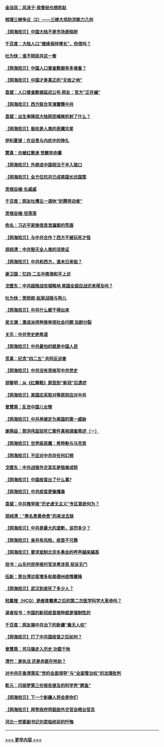 #### [金浴凤：风流子‧我曾经也想姓赵](../pages/nsc993/n12920911.md?t=05031851) 
#### [梳理三峡争议（2）——三峡大坝防洪能力几何](../pages/nsc993/n12920173.md?t=05031851) 
#### [【网海拾贝】中国大陆不是市场是陷阱](../pages/nsc993/n12920143.md?t=05031851) 
#### [千百度：大陆人口“继续保持增长”，你信吗？](../pages/nsc993/n12918946.md?t=05031851) 
#### [吐为快：谁不晓妖共这一套](../pages/nsc993/n12918941.md?t=05031851) 
#### [【网海拾贝】中国人口普查数据有多难看？](../pages/nsc993/n12917822.md?t=05031851) 
#### [【网海拾贝】中国才是真正的“无依之地”](../pages/nsc993/n12915845.md?t=05031851) 
#### [袁斌：人口普查数据延迟公布 网友：官方“正在编”](../pages/nsc993/n12915748.md?t=05031851) 
#### [【网海拾贝】西方联合军演震慑中共](../pages/nsc993/n12913466.md?t=05031851) 
#### [袁斌：出生率降低大陆网民喊爽折射了什么？](../pages/nsc993/n12913365.md?t=05031851) 
#### [【网海拾贝】极权是人类的恶魔灾星](../pages/nsc993/n12910697.md?t=05031851) 
#### [伊利夏提：在自责与内疚中的挣扎](../pages/nsc993/n12910493.md?t=05031851) 
#### [慧真：勿被红歌迷 觉醒弃赤魔](../pages/nsc993/n12910485.md?t=05031851) 
#### [【网海拾贝】外商进中国相当于羊入狼口](../pages/nsc993/n12908274.md?t=05031851) 
#### [【网海拾贝】全方位抗共已成美国长远国策](../pages/nsc993/n12906878.md?t=05031851) 
#### [灵根自植‧长戚戚](../pages/nsc993/n12905585.md?t=05031851) 
#### [千百度：网友吐槽五一调休“折腾劳动者”](../pages/nsc993/n12905934.md?t=05031851) 
#### [灵根自植‧坦荡荡](../pages/nsc993/n12905562.md?t=05031851) 
#### [佚名：习近平家族信息泄漏案的荒唐](../pages/nsc993/n12904705.md?t=05031851) 
#### [【网海拾贝】与中共合作？西方不被玩死才怪](../pages/nsc993/n12903873.md?t=05031851) 
#### [郑纯清：中共毁灭全人类的活铁证](../pages/nsc993/n12903785.md?t=05031851) 
#### [【网海拾贝】中共和西方，谁末日来临？](../pages/nsc993/n12903482.md?t=05031851) 
#### [谢卫国：忆四‧二五中南海和平上访](../pages/nsc993/n12902192.md?t=05031851) 
#### [戈壁东：中共超限战攻城略地 美国全面应战还来得及吗？](../pages/nsc993/n12902297.md?t=05031851) 
#### [吐为快：贺骄郎‧赵家战狼与狗儿](../pages/nsc993/n12902280.md?t=05031851) 
#### [【网海拾贝】中共什么都干得出来](../pages/nsc993/n12897500.md?t=05031851) 
#### [吴文渊：激进派用种族审视社会问题 加剧分裂](../pages/nsc993/n12893881.md?t=05031851) 
#### [关乐：中共党史绝笔谣](../pages/nsc993/n12897270.md?t=05031851) 
#### [【网海拾贝】中共最怕的就是中国人民](../pages/nsc993/n12894705.md?t=05031851) 
#### [觅真：纪念“四二五” 共同反迫害](../pages/nsc993/n12894553.md?t=05031851) 
#### [【网海拾贝】中共没有资格写中共党史](../pages/nsc993/n12892231.md?t=05031851) 
#### [郑黎明：从《红舞鞋》原型到“新冠”后遗症](../pages/nsc993/n12890469.md?t=05031851) 
#### [【网海拾贝】美国应采取对等原则应对中共](../pages/nsc993/n12889176.md?t=05031851) 
#### [曾慧燕：乱世中国儿女情](../pages/nsc993/n12887931.md?t=05031851) 
#### [【网海拾贝】中共再被定为美国的第一威胁](../pages/nsc993/n12887580.md?t=05031851) 
#### [谢燕益：郭洪伟监狱死亡案件真相调查简述（一）](../pages/nsc993/n12885648.md?t=05031851) 
#### [【网海拾贝】世界级恶魔：希特勒与马克思](../pages/nsc993/n12884062.md?t=05031851) 
#### [【网海拾贝】不应对中共存任何幻想](../pages/nsc993/n12881460.md?t=05031851) 
#### [戈壁东：中共战狼外交其实是恼羞成怒](../pages/nsc993/n12880392.md?t=05031851) 
#### [【网海拾贝】中国疫苗出了什么事?](../pages/nsc993/n12879124.md?t=05031851) 
#### [【网海拾贝】中共疫苗更像播毒](../pages/nsc993/n12876631.md?t=05031851) 
#### [袁斌：中共推举报“历史虚无主义”专区意欲何为？](../pages/nsc993/n12876530.md?t=05031851) 
#### [郑纯清：“黑名贵黄命贵”的来龙去脉](../pages/nsc993/n12875589.md?t=05031851) 
#### [【网海拾贝】中共是最大的垄断，该罚多少？](../pages/nsc993/n12874006.md?t=05031851) 
#### [【网海拾贝】亲共有风险，疫苗不可靠](../pages/nsc993/n12872224.md?t=05031851) 
#### [【网海拾贝】要求抵制北京冬奥会的呼声越来越高](../pages/nsc993/n12868962.md?t=05031851) 
#### [投书：山东村民举报村官涉黑涉恶 投诉无门](../pages/nsc993/n12869726.md?t=05031851) 
#### [伍新：贺台湾访客增多和美德州疫情骤降](../pages/nsc993/n12865651.md?t=05031851) 
#### [【网海拾贝】武汉到底死了多少人？](../pages/nsc993/n12863707.md?t=05031851) 
#### [羟氯喹（HCQ）是继青霉素之后的第二次医学科学大革命吗？](../pages/nsc993/n12638564.md?t=05031851) 
#### [读者投书：中国的新冠疫苗接种就是强制性的](../pages/nsc993/n12859932.md?t=05031851) 
#### [千百度：网友揭中共治下的新疆“毫无人权”](../pages/nsc993/n12858385.md?t=05031851) 
#### [【网海拾贝】打了中共国疫苗之后如何？](../pages/nsc993/n12857866.md?t=05031851) 
#### [曾慧燕：司马璐走入历史 功载千秋](../pages/nsc993/n12856996.md?t=05031851) 
#### [清竹：是执法 还是赤匪在抢劫？](../pages/nsc993/n12856952.md?t=05031851) 
#### [对中共在香港落实“党的全面领导”与“全面管治权”的法理批判](../pages/nsc993/n12856929.md?t=05031851) 
#### [乾元：闫丽梦第三份报告提及的科学界“鳄鱼”](../pages/nsc993/n12855985.md?t=05031851) 
#### [【网海拾贝】下一个新疆人将会是你们](../pages/nsc993/n12855864.md?t=05031851) 
#### [【网海拾贝】拜登政府将鼓励外交官会晤台官员](../pages/nsc993/n12853615.md?t=05031851) 
#### [河北一党委副书记刘君临终前的忏悔](../pages/nsc993/n12849420.md?t=05031851) 

----
#### [ >>> 更早内容 <<< ](../indexes/nsc993-earlier.md)
